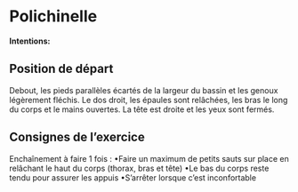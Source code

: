 # Polichinelle

**Intentions:**

## Position de départ

Debout, les pieds parallèles écartés de la largeur du bassin et les genoux légèrement fléchis.
Le dos droit, les épaules sont relâchées, les bras le long du corps et le mains ouvertes. La tête est
droite et les yeux sont fermés.

## Consignes de l’exercice

Enchaînement à faire 1 fois :
•Faire un maximum de petits sauts sur place en relâchant le haut du corps (thorax, bras et
tête)
•Le bas du corps reste tendu pour assurer les appuis
•S’arrêter lorsque c’est inconfortable
